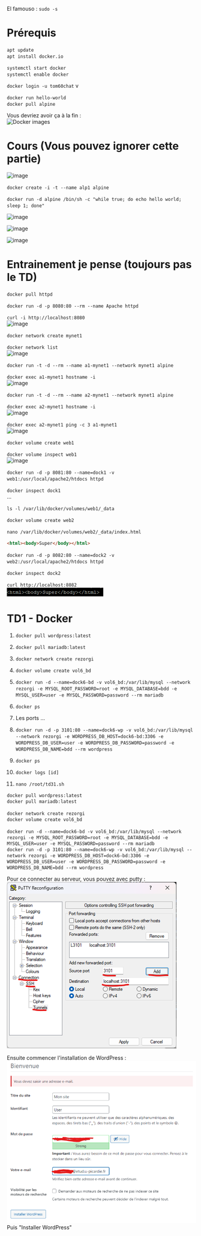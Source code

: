 El famouso : `sudo -s`

# Prérequis  
  
`apt update`  
`apt install docker.io`  
  
`systemctl start docker`  
`systemctl enable docker`  
  
`docker login -u tom60chat`  v
  
`docker run hello-world`  
`docker pull alpine`

Vous devriez avoir ça à la fin :  
![Docker images](https://user-images.githubusercontent.com/25564492/192715689-7fa95d16-2fa0-42d5-bdef-6e62c3632ec9.png)

# Cours (Vous pouvez ignorer cette partie)
  
![image](https://user-images.githubusercontent.com/25564492/192716402-e0e449b2-d35a-4b7f-b3d2-db60fb39f367.png)

`docker create -i -t --name alp1 alpine`

`docker run -d alpine /bin/sh -c "while true; do echo hello world; sleep 1; done"`

![image](https://user-images.githubusercontent.com/25564492/192719914-0d005821-817c-4696-9870-5c128e763796.png)

![image](https://user-images.githubusercontent.com/25564492/192721461-a694e348-4367-479b-ada9-05feb2fd53e5.png)

![image](https://user-images.githubusercontent.com/25564492/192722957-329b0bb9-a5a6-4f5d-9642-549e3800a41b.png)

# Entrainement je pense (toujours pas le TD)

`docker pull httpd`

`docker run -d -p 8080:80 --rm --name Apache httpd`

`curl -i http://localhost:8080`  
![image](https://user-images.githubusercontent.com/25564492/192730077-bd2664d0-007b-440f-892b-51cb0510bba7.png)

`docker network create mynet1`

`docker network list`  
![image](https://user-images.githubusercontent.com/25564492/192728810-1d54569b-ab4c-4f2e-9785-a8b285039775.png)

`docker run -t -d --rm --name a1-mynet1 --network mynet1 alpine`

`docker exec a1-mynet1 hostname -i`  
![image](https://user-images.githubusercontent.com/25564492/192730343-48f4e5f5-e168-430b-bf3f-61484e106b35.png)

`docker run -t -d --rm --name a2-mynet1 --network mynet1 alpine`

`docker exec a2-mynet1 hostname -i`  
![image](https://user-images.githubusercontent.com/25564492/192730383-556ce633-b03d-4fef-8f72-459753a6ffc8.png)

`docker exec a2-mynet1 ping -c 3 a1-mynet1`  
![image](https://user-images.githubusercontent.com/25564492/192730263-3709cb91-d484-4da5-8367-82fda90fe56e.png)

`docker volume create web1`

`docker volume inspect web1`  
![image](https://user-images.githubusercontent.com/25564492/192731786-fc401f90-89cc-4452-9588-cbcf6bb8f7a2.png)

`docker run -d -p 8081:80 --name=dock1 -v web1:/usr/local/apache2/htdocs httpd`

`docker inspect dock1`   
...

`ls -l /var/lib/docker/volumes/web1/_data`

`docker volume create web2`

`nano /var/lib/docker/volumes/web2/_data/index.html`
```html
<html><body>Super</body></html>
```

`docker run -d -p 8082:80 --name=dock2 -v web2:/usr/local/apache2/htdocs httpd`

`docker inspect dock2`

`curl http://localhost:8082`  
![img.png](Images/img1.png)

# TD1 - Docker

1. `docker pull wordpress:latest`

2. `docker pull mariadb:latest`

3. `docker network create rezorgi`

4. `docker volume create vol6_bd`

5. `docker run -d --name=dock6-bd -v vol6_bd:/var/lib/mysql --network rezorgi -e MYSQL_ROOT_PASSWORD=root -e MYSQL_DATABASE=bdd -e MYSQL_USER=user -e MYSQL_PASSWORD=password --rm mariadb`

6. `docker ps`

7. Les ports ...

8. `docker run -d -p 3101:80 --name=dock6-wp -v vol6_bd:/var/lib/mysql --network rezorgi -e WORDPRESS_DB_HOST=dock6-bd:3306 -e WORDPRESS_DB_USER=user -e WORDPRESS_DB_PASSWORD=password -e WORDPRESS_DB_NAME=bdd --rm wordpress`

9. `docker ps`

10. `docker logs [id]`

11. `nano /root/td31.sh`
   ```
   docker pull wordpress:latest
   docker pull mariadb:latest

   docker network create rezorgi
   docker volume create vol6_bd

   docker run -d --name=dock6-bd -v vol6_bd:/var/lib/mysql --network rezorgi -e MYSQL_ROOT_PASSWORD=root -e MYSQL_DATABASE=bdd -e MYSQL_USER=user -e MYSQL_PASSWORD=password --rm mariadb
   docker run -d -p 3101:80 --name=dock6-wp -v vol6_bd:/var/lib/mysql --network rezorgi -e WORDPRESS_DB_HOST=dock6-bd:3306 -e WORDPRESS_DB_USER=user -e WORDPRESS_DB_PASSWORD=password -e WORDPRESS_DB_NAME=bdd --rm wordpress
   ```

Pour ce connecter au serveur, vous pouvez avec putty :   
![img.png](Images/img2.png)

Ensuite commencer l'installation de WordPress :
![img.png](Images/img3.png)
Puis "Installer WordPress"
